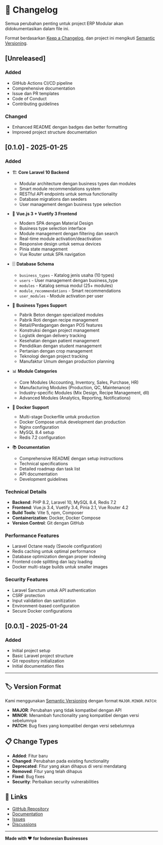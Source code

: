 # 📝 Changelog

Semua perubahan penting untuk project ERP Modular akan didokumentasikan dalam file ini.

Format berdasarkan [Keep a Changelog](https://keepachangelog.com/en/1.0.0/),
dan project ini mengikuti [Semantic Versioning](https://semver.org/spec/v2.0.0.html).

## [Unreleased]

### Added
- GitHub Actions CI/CD pipeline
- Comprehensive documentation
- Issue dan PR templates
- Code of Conduct
- Contributing guidelines

### Changed
- Enhanced README dengan badges dan better formatting
- Improved project structure documentation

## [0.1.0] - 2025-01-25 

### Added
- 🏗️ **Core Laravel 10 Backend**
  - Modular architecture dengan business types dan modules
  - Smart module recommendations system
  - RESTful API endpoints untuk semua functionality
  - Database migrations dan seeders
  - User management dengan business type selection

- 🎨 **Vue.js 3 + Vuetify 3 Frontend**
  - Modern SPA dengan Material Design
  - Business type selection interface
  - Module management dengan filtering dan search
  - Real-time module activation/deactivation
  - Responsive design untuk semua devices
  - Pinia state management
  - Vue Router untuk SPA navigation

- 🗄️ **Database Schema**
  - `business_types` - Katalog jenis usaha (10 types)
  - `users` - User management dengan business_type
  - `modules` - Katalog semua modul (25+ modules)
  - `module_recommendations` - Smart recommendations
  - `user_modules` - Module activation per user

- 🚀 **Business Types Support**
  - Pabrik Beton dengan specialized modules
  - Pabrik Roti dengan recipe management
  - Retail/Perdagangan dengan POS features
  - Konstruksi dengan project management
  - Logistik dengan delivery tracking
  - Kesehatan dengan patient management
  - Pendidikan dengan student management
  - Pertanian dengan crop management
  - Teknologi dengan project tracking
  - Manufaktur Umum dengan production planning

- 📊 **Module Categories**
  - Core Modules (Accounting, Inventory, Sales, Purchase, HR)
  - Manufacturing Modules (Production, QC, Maintenance)
  - Industry-specific Modules (Mix Design, Recipe Management, dll)
  - Advanced Modules (Analytics, Reporting, Notifications)

- 🐳 **Docker Support**
  - Multi-stage Dockerfile untuk production
  - Docker Compose untuk development dan production
  - Nginx configuration
  - MySQL 8.4 setup
  - Redis 7.2 configuration

- 📚 **Documentation**
  - Comprehensive README dengan setup instructions
  - Technical specifications
  - Detailed roadmap dan task list
  - API documentation
  - Development guidelines

### Technical Details
- **Backend**: PHP 8.2, Laravel 10, MySQL 8.4, Redis 7.2
- **Frontend**: Vue.js 3.4, Vuetify 3.4, Pinia 2.1, Vue Router 4.2
- **Build Tools**: Vite 5, npm, Composer
- **Containerization**: Docker, Docker Compose
- **Version Control**: Git dengan GitHub

### Performance Features
- Laravel Octane ready (Swoole configuration)
- Redis caching untuk optimal performance
- Database optimization dengan proper indexing
- Frontend code splitting dan lazy loading
- Docker multi-stage builds untuk smaller images

### Security Features
- Laravel Sanctum untuk API authentication
- CSRF protection
- Input validation dan sanitization
- Environment-based configuration
- Secure Docker configurations

## [0.0.1] - 2025-01-24

### Added
- Initial project setup
- Basic Laravel project structure
- Git repository initialization
- Initial documentation files

---

## 🏷️ Version Format

Kami menggunakan [Semantic Versioning](https://semver.org/) dengan format `MAJOR.MINOR.PATCH`:

- **MAJOR**: Perubahan yang tidak kompatibel dengan API
- **MINOR**: Menambah functionality yang kompatibel dengan versi sebelumnya
- **PATCH**: Bug fixes yang kompatibel dengan versi sebelumnya

## 📋 Change Types

- **Added**: Fitur baru
- **Changed**: Perubahan pada existing functionality
- **Deprecated**: Fitur yang akan dihapus di versi mendatang
- **Removed**: Fitur yang telah dihapus
- **Fixed**: Bug fixes
- **Security**: Perbaikan security vulnerabilities

## 🔗 Links

- [GitHub Repository](https://github.com/wahyudedik/erp-modular)
- [Documentation](https://github.com/wahyudedik/erp-modular/wiki)
- [Issues](https://github.com/wahyudedik/erp-modular/issues)
- [Discussions](https://github.com/wahyudedik/erp-modular/discussions)

---

**Made with ❤️ for Indonesian Businesses**
